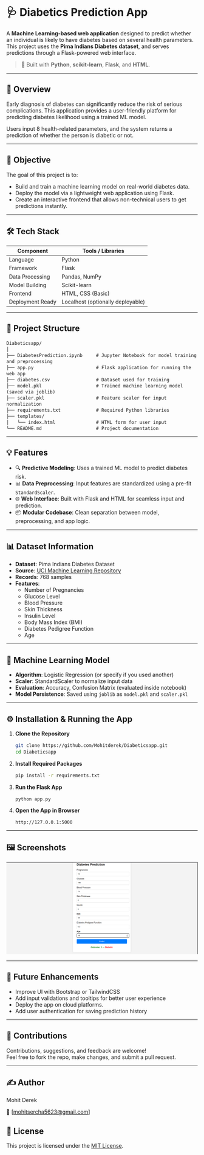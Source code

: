 # 🩺 Diabetics Prediction App

A **Machine Learning-based web application** designed to predict whether an individual is likely to have diabetes based on several health parameters. This project uses the **Pima Indians Diabetes dataset**, and serves predictions through a Flask-powered web interface.

> 📍 Built with **Python**, **scikit-learn**, **Flask**, and **HTML**.

---

## 📌 Overview

Early diagnosis of diabetes can significantly reduce the risk of serious complications. This application provides a user-friendly platform for predicting diabetes likelihood using a trained ML model.

Users input 8 health-related parameters, and the system returns a prediction of whether the person is diabetic or not.

---

## 🎯 Objective

The goal of this project is to:
- Build and train a machine learning model on real-world diabetes data.
- Deploy the model via a lightweight web application using Flask.
- Create an interactive frontend that allows non-technical users to get predictions instantly.

---

## 🛠️ Tech Stack

| Component          | Tools / Libraries                      |
|-------------------|-----------------------------------------|
| Language          | Python                                  |
| Framework         | Flask                                   |
| Data Processing   | Pandas, NumPy                           |
| Model Building    | Scikit-learn                            |
| Frontend          | HTML, CSS (Basic)                       |
| Deployment Ready  | Localhost (optionally deployable)       |

---

## 📂 Project Structure

```
Diabeticsapp/
│
├── DiabetesPrediction.ipynb     # Jupyter Notebook for model training and preprocessing
├── app.py                       # Flask application for running the web app
├── diabetes.csv                 # Dataset used for training
├── model.pkl                    # Trained machine learning model (saved via joblib)
├── scaler.pkl                   # Feature scaler for input normalization
├── requirements.txt             # Required Python libraries
├── templates/
│   └── index.html               # HTML form for user input
└── README.md                    # Project documentation
```

---

## 💡 Features

- 🔍 **Predictive Modeling**: Uses a trained ML model to predict diabetes risk.
- 📊 **Data Preprocessing**: Input features are standardized using a pre-fit `StandardScaler`.
- 🌐 **Web Interface**: Built with Flask and HTML for seamless input and prediction.
- 📦 **Modular Codebase**: Clean separation between model, preprocessing, and app logic.

---

## 📊 Dataset Information

- **Dataset**: Pima Indians Diabetes Dataset
- **Source**: [UCI Machine Learning Repository](https://archive.ics.uci.edu/ml/datasets/pima+indians+diabetes)
- **Records**: 768 samples
- **Features**:
  - Number of Pregnancies
  - Glucose Level
  - Blood Pressure
  - Skin Thickness
  - Insulin Level
  - Body Mass Index (BMI)
  - Diabetes Pedigree Function
  - Age

---

## 🧠 Machine Learning Model

- **Algorithm**: Logistic Regression (or specify if you used another)
- **Scaler**: StandardScaler to normalize input data
- **Evaluation**: Accuracy, Confusion Matrix (evaluated inside notebook)
- **Model Persistence**: Saved using `joblib` as `model.pkl` and `scaler.pkl`

---

## ⚙️ Installation & Running the App

1. **Clone the Repository**
   ```bash
   git clone https://github.com/Mohitderek/Diabeticsapp.git
   cd Diabeticsapp
   ```

2. **Install Required Packages**
   ```bash
   pip install -r requirements.txt
   ```

3. **Run the Flask App**
   ```bash
   python app.py
   ```

4. **Open the App in Browser**
   ```
   http://127.0.0.1:5000
   ```

---

## 🖼️ Screenshots

![Diabetes Prediction App Screenshot](screenshot.png)

---

## 🚀 Future Enhancements

- Improve UI with Bootstrap or TailwindCSS
- Add input validations and tooltips for better user experience
- Deploy the app on cloud platforms.
- Add user authentication for saving prediction history

---

## 🤝 Contributions

Contributions, suggestions, and feedback are welcome!  
Feel free to fork the repo, make changes, and submit a pull request.

---

## ✍️ Author

Mohit Derek

📧 [mohitsercha5623@gmail.com]

## 📄 License

This project is licensed under the [MIT License](LICENSE).



